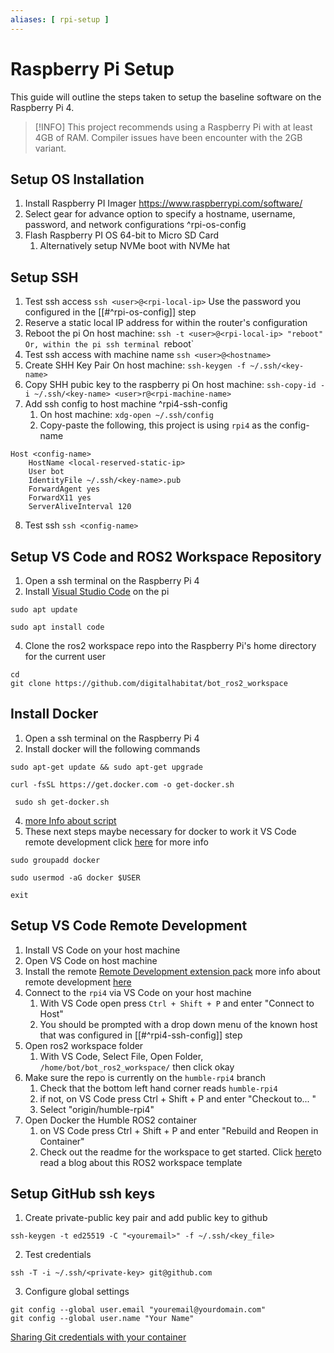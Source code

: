 ```yaml
---
aliases: [ rpi-setup ]
---
```

# Raspberry Pi Setup

This guide will outline the steps taken to setup the baseline software on the Raspberry Pi 4. 

>[!INFO]
> This project recommends using a Raspberry Pi with at least 4GB of RAM. Compiler issues have been encounter with the 2GB variant.


## Setup OS Installation

1. Install Raspberry PI Imager https://www.raspberrypi.com/software/
2. Select gear for advance option to specify a hostname, username, password, and network configurations ^rpi-os-config
3. Flash Raspberry PI OS 64-bit to Micro SD Card
	1. Alternatively setup NVMe boot with NVMe hat

## Setup SSH

1. Test ssh access `ssh <user>@<rpi-local-ip>` Use the password you configured in the [[#^rpi-os-config]] step
2. Reserve a static local IP address for within the router's configuration
3. Reboot the pi 
	On host machine: `ssh -t <user>@<rpi-local-ip> "reboot"
	Or, within the pi ssh terminal `reboot`
4. Test ssh access with machine name
	`ssh <user>@<hostname>`
5. Create SHH Key Pair
	On host machine: `ssh-keygen -f ~/.ssh/<key-name>`
6. Copy SHH pubic key to the raspberry pi
	 On host machine: `ssh-copy-id -i ~/.ssh/<key-name> <user>r@<rpi-machine-name>`
7. Add ssh config to host machine ^rpi4-ssh-config
	1. On host machine: `xdg-open ~/.ssh/config`
	2. Copy-paste the following, this project is using `rpi4` as the config-name
```
Host <config-name>
	HostName <local-reserved-static-ip>
	User bot
	IdentityFile ~/.ssh/<key-name>.pub
	ForwardAgent yes 
	ForwardX11 yes
	ServerAliveInterval 120
```

8.  Test ssh `ssh <config-name>`

## Setup VS Code and ROS2 Workspace Repository

1. Open a ssh terminal on the Raspberry Pi 4
2. Install [Visual Studio Code](https://code.visualstudio.com/docs/setup/raspberry-pi) on the pi

```shell
sudo apt update
```

```shell
sudo apt install code
```

4. Clone the ros2 workspace repo into the Raspberry Pi's home directory for the current user

```shell
cd
git clone https://github.com/digitalhabitat/bot_ros2_workspace
```

## Install Docker

1. Open a ssh terminal on the Raspberry Pi 4
2. Install docker will the following commands

```shell
sudo apt-get update && sudo apt-get upgrade
```

``` shell
curl -fsSL https://get.docker.com -o get-docker.sh
```

```shell
 sudo sh get-docker.sh
```

4. [more Info about script](https://docs.docker.com/engine/install/ubuntu/#install-using-the-convenience-script)
5. These next steps maybe necessary for docker to work it VS Code remote development click [here](https://docs.docker.com/engine/install/linux-postinstall/) for more info

```shell
sudo groupadd docker
```

```shell
sudo usermod -aG docker $USER
```

```shell
exit
```

## Setup VS Code Remote Development 
1. Install VS Code on your host machine
2. Open VS Code on host machine
3. Install the remote [Remote Development extension pack](https://aka.ms/vscode-remote/download/extension) more info about remote development [here](https://code.visualstudio.com/docs/remote/remote-overview)
4. Connect to the `rpi4` via VS Code on your host machine
	1. With VS Code open press `Ctrl + Shift + P`  and enter "Connect to Host"
	2. You should be prompted  with a drop down menu of the known host that was configured in [[#^rpi4-ssh-config]] step
5. Open ros2 workspace folder
	1.  With VS Code, Select File, Open Folder, `/home/bot/bot_ros2_workspace/` then click okay
6. Make sure the repo is currently on the `humble-rpi4` branch
	1. Check that the bottom left hand corner reads `humble-rpi4`
	2. if not, on VS Code press Ctrl + Shift + P  and enter "Checkout to... " 
	3. Select "origin/humble-rpi4"
6. Open Docker the Humble ROS2 container
	1. on VS Code press Ctrl + Shift + P  and enter "Rebuild and Reopen in Container" 
	2. Check out the readme for the workspace to get started. Click [here](https://www.allisonthackston.com/articles/vscode-docker-ros2.html)to read a blog about this ROS2 workspace template 

## Setup GitHub ssh keys

1. Create private-public key pair and add public key to github

```shell
ssh-keygen -t ed25519 -C "<youremail>" -f ~/.ssh/<key_file>
```

2. Test credentials

```shell
ssh -T -i ~/.ssh/<private-key> git@github.com
```

3. Configure global settings
   
```shell
git config --global user.email "youremail@yourdomain.com"
git config --global user.name "Your Name"
```

[Sharing Git credentials with your container](https://code.visualstudio.com/docs/remote/containers#_sharing-git-credentials-with-your-container)